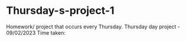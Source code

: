 # Thursday-s-project-1
Homework/ project that occurs every Thursday.
Thursday day project - 09/02/2023
Time taken:
